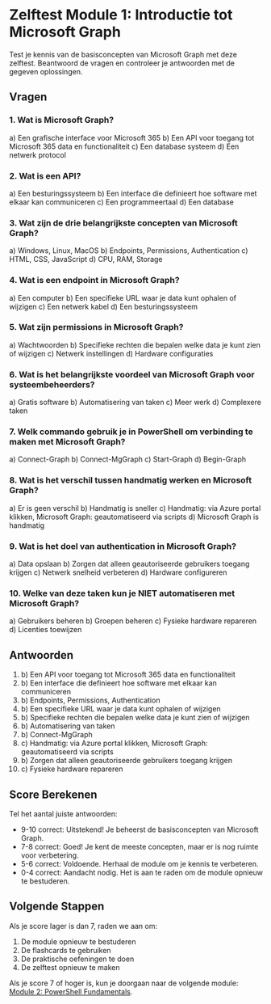 # Zelftest Module 1: Introductie tot Microsoft Graph

Test je kennis van de basisconcepten van Microsoft Graph met deze zelftest. Beantwoord de vragen en controleer je antwoorden met de gegeven oplossingen.

## Vragen

### 1. Wat is Microsoft Graph?
a) Een grafische interface voor Microsoft 365
b) Een API voor toegang tot Microsoft 365 data en functionaliteit
c) Een database systeem
d) Een netwerk protocol

### 2. Wat is een API?
a) Een besturingssysteem
b) Een interface die definieert hoe software met elkaar kan communiceren
c) Een programmeertaal
d) Een database

### 3. Wat zijn de drie belangrijkste concepten van Microsoft Graph?
a) Windows, Linux, MacOS
b) Endpoints, Permissions, Authentication
c) HTML, CSS, JavaScript
d) CPU, RAM, Storage

### 4. Wat is een endpoint in Microsoft Graph?
a) Een computer
b) Een specifieke URL waar je data kunt ophalen of wijzigen
c) Een netwerk kabel
d) Een besturingssysteem

### 5. Wat zijn permissions in Microsoft Graph?
a) Wachtwoorden
b) Specifieke rechten die bepalen welke data je kunt zien of wijzigen
c) Netwerk instellingen
d) Hardware configuraties

### 6. Wat is het belangrijkste voordeel van Microsoft Graph voor systeembeheerders?
a) Gratis software
b) Automatisering van taken
c) Meer werk
d) Complexere taken

### 7. Welk commando gebruik je in PowerShell om verbinding te maken met Microsoft Graph?
a) Connect-Graph
b) Connect-MgGraph
c) Start-Graph
d) Begin-Graph

### 8. Wat is het verschil tussen handmatig werken en Microsoft Graph?
a) Er is geen verschil
b) Handmatig is sneller
c) Handmatig: via Azure portal klikken, Microsoft Graph: geautomatiseerd via scripts
d) Microsoft Graph is handmatig

### 9. Wat is het doel van authentication in Microsoft Graph?
a) Data opslaan
b) Zorgen dat alleen geautoriseerde gebruikers toegang krijgen
c) Netwerk snelheid verbeteren
d) Hardware configureren

### 10. Welke van deze taken kun je NIET automatiseren met Microsoft Graph?
a) Gebruikers beheren
b) Groepen beheren
c) Fysieke hardware repareren
d) Licenties toewijzen

## Antwoorden

1. b) Een API voor toegang tot Microsoft 365 data en functionaliteit
2. b) Een interface die definieert hoe software met elkaar kan communiceren
3. b) Endpoints, Permissions, Authentication
4. b) Een specifieke URL waar je data kunt ophalen of wijzigen
5. b) Specifieke rechten die bepalen welke data je kunt zien of wijzigen
6. b) Automatisering van taken
7. b) Connect-MgGraph
8. c) Handmatig: via Azure portal klikken, Microsoft Graph: geautomatiseerd via scripts
9. b) Zorgen dat alleen geautoriseerde gebruikers toegang krijgen
10. c) Fysieke hardware repareren

## Score Berekenen

Tel het aantal juiste antwoorden:
- 9-10 correct: Uitstekend! Je beheerst de basisconcepten van Microsoft Graph.
- 7-8 correct: Goed! Je kent de meeste concepten, maar er is nog ruimte voor verbetering.
- 5-6 correct: Voldoende. Herhaal de module om je kennis te verbeteren.
- 0-4 correct: Aandacht nodig. Het is aan te raden om de module opnieuw te bestuderen.

## Volgende Stappen

Als je score lager is dan 7, raden we aan om:
1. De module opnieuw te bestuderen
2. De flashcards te gebruiken
3. De praktische oefeningen te doen
4. De zelftest opnieuw te maken

Als je score 7 of hoger is, kun je doorgaan naar de volgende module: [Module 2: PowerShell Fundamentals](../02_powershell/README.md). 